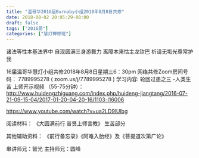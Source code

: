 ```yaml
---
title: "温哥华2016届Burnaby小组2018年8月8日共修"
date: 2018-08-02 20:05:29-08:00
draft: false
tags: ["2016届"]
categories: ["慧灯禅修班"]
---
```

诸法等性本基法界中 自现圆满三身游舞力
离障本来怙主龙钦巴 祈请无垢光尊常护我

16届温哥华慧灯小组共修2018年8月8日星期三6：30pm
网络共修Zoom房间号码： 7789995278 ( zoom.us/j/7789995278 )
学习内容: 轮回过患之三 -人类生苦
上师开示视频 （55-75分钟）：
http://www.huidengzhiguang.com/index.php/huideng-jiangtang/2016-07-21-09-15-04/2017-01-20-04-20-16/1103-l16006

https://www.youtube.com/watch?v=ua2LD9lUlbg

阅读材料：
《大圆满前行 普贤上师言教》 生苦部分

其他辅助资料：
《前行备忘录》《阿难入胎经》及《菩提道次第广论》


串讲师兄：智光
主持师兄：圆峰
